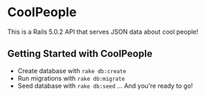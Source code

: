# CoolPeople

This is a Rails 5.0.2 API that serves JSON data about cool people!

## Getting Started with CoolPeople
* Create database with `rake db:create`
* Run migrations with `rake db:migrate`
* Seed database with `rake db:seed`
 ... And you're ready to go!
